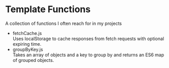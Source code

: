 # Template Functions
A collection of functions I often reach for in my projects

- fetchCache.js \
  Uses localStorage to cache responses from fetch requests with optional expiring time.
- groupByKey.js \
  Takes an array of objects and a key to group by and returns an ES6 map of grouped objects.
